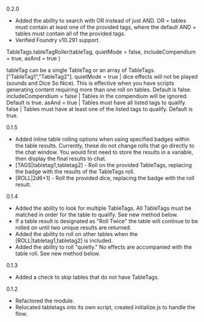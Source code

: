 0.2.0
- Added the ability to search with OR instead of just AND. OR = tables must contain at least one of the provided tags, where the default AND = tables must contain all of the provided tags.
- Verified Foundry v10.291 support.

TableTags.tableTagRoller(tableTag, quietMode = false, includeCompendium = true, asAnd = true )

tableTag can be a single TableTag or an array of TableTags. ["TableTag1","TableTag2"].
quietMode = true | dice effects will not be played (sounds and Dice So Nice). This is effective when you have scripts generating content requiring more than one roll on tables. Default is false.
includeCompendium = false | Tables in the compendium will be ignored. Default is true.
asAnd = true | Tables must have all listed tags to qualify. false | Tables must have at least one of the listed tags to qualify. Default is true.

0.1.5
- Added inline table rolling options when using specified badges within the table results. Currently, these do not change rolls that go directly to the chat window. You would first need to store the results in a variable, then display the final results to chat.
- [TAGS|tabletag1,tabletag2] - Roll on the provided TableTags, replacing the badge with the results of the TableTags roll.
- [ROLL|2d6+1] - Roll the provided dice, replacing the badge with the roll result.

0.1.4
- Added the ability to look for multiple TableTags. All TableTags must be matched in order for the table to qualify. See new method below.
- If a table result is designated as "Roll Twice" the table will continue to be rolled on until two unique results are returned.
- Added the ability to roll on other tables when the [ROLL|tabletag1,tabletag2] is included.
- Added the ability to roll "quietly." No effects are accompanied with the table roll. See new method below.

0.1.3
- Added a check to skip tables that do not have TableTags.

0.1.2
- Refactored the module.
- Relocated tabletags into its own script, created initialize.js to handle the flow.